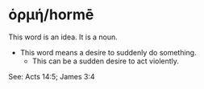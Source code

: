 # ὁρμή/hormē
This word is an idea. It is a noun.
* This word means a desire to suddenly do something.
    * This can be a sudden desire to act violently.

See: Acts 14:5; James 3:4
